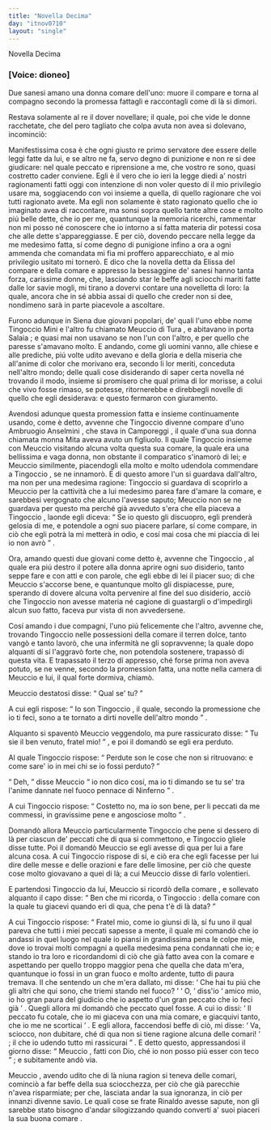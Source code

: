 ```yaml
---
title: "Novella Decima"
day: "itnov0710"
layout: "single"
---
```

<html>
 <head>
 </head>
 <body>
  <div id="nov0710" type="novella" who="dioneo">
   <head>
    Novella Decima
   </head>
   <p>
    <h3>
     [Voice: dioneo]
    </h3>
   </p>
   <argument>
    <p>
     <milestone id="p07100001"/>
     Due sanesi amano una donna comare dell'uno: muore il compare e torna al compagno secondo la promessa fattagli e raccontagli come di l&agrave; si dimori.
    </p>
   </argument>
   <div3 type="commentary" who="author">
    <p>
     <milestone id="p07100002"/>
     Restava solamente al
     <name persref="dioneo" type="person">
      re
     </name>
     il dover novellare; il quale, poi che vide le donne racchetate, che del pero tagliato che colpa avuta non avea si dolevano, incominci&ograve;:
    </p>
   </div3>
   <div3 type="commentary" who="dioneo">
    <p>
     <milestone id="p07100003"/>
     Manifestissima cosa &egrave; che ogni giusto re primo servatore dee essere delle leggi fatte da lui, e se altro ne fa, servo degno di punizione e non re si dee giudicare: nel quale peccato e riprensione a me, che vostro re sono, quasi costretto cader conviene.
     <milestone id="p07100004"/>
     Egli &egrave; il vero che io ieri la legge diedi a' nostri ragionamenti fatti oggi con intenzione di non voler questo d&iacute; il mio privilegio usare ma, soggiacendo con voi insieme a quella, di quello ragionare che voi tutti ragionato avete.
     <milestone id="p07100005"/>
     Ma egli non solamente &egrave; stato ragionato quello che io imaginato avea di raccontare, ma sonsi sopra quello tante altre cose e molto pi&uacute; belle dette, che io per me, quantunque la memoria ricerchi, rammentar non mi posso n&eacute; conoscere che io intorno a s&iacute; fatta materia dir potessi cosa che alle dette s'appareggiasse.
     <milestone id="p07100006"/>
     E per ci&ograve;, dovendo peccare nella legge da me medesimo fatta, s&iacute; come degno di punigione infino a ora a ogni ammenda che comandata mi fia mi proffero apparecchiato, e al mio privilegio usitato mi torner&ograve;.
     <milestone id="p07100007"/>
     E dico che la novella detta da
     <name persref="elissa" type="person">
      Elissa
     </name>
     del compare e della comare e appresso la bessaggine de' sanesi hanno tanta forza, carissime donne, che, lasciando star le beffe agli sciocchi mariti fatte dalle lor savie mogli, mi tirano a dovervi contare una novelletta di loro: la quale, ancora che in s&eacute; abbia assai di quello che creder non si dee, nondimeno sar&agrave; in parte piacevole a ascoltare.
    </p>
   </div3>
   <p>
    <milestone id="p07100008"/>
    Furono adunque in
    <name placeref="siena" type="place">
     Siena
    </name>
    due giovani popolari, de' quali l'uno ebbe nome
    <name persref="tingocciomini" type="person">
     Tingoccio Mini
    </name>
    e l'altro fu chiamato
    <name persref="meucciotura" type="person">
     Meuccio di Tura
    </name>
    , e abitavano in
    <name placeref="portasalaia" type="place">
     porta Salaia
    </name>
    ; e quasi mai non usavano se non l'un con l'altro, e per quello che paresse s'amavano molto.
    <milestone id="p07100009"/>
    E andando, come gli uomini vanno, alle chiese e alle prediche, pi&uacute; volte udito avevano e della gloria e della miseria che all'anime di color che morivano era, secondo li lor meriti, conceduta nell'altro mondo; delle quali cose disiderando di saper certa novella n&eacute; trovando il modo, insieme si promisero che qual prima di lor morisse, a colui che vivo fosse rimaso, se potesse, ritornerebbe e direbbegli novelle di quello che egli desiderava: e questo fermaron con giuramento.
   </p>
   <p>
    <milestone id="p07100010"/>
    Avendosi adunque questa promession fatta e insieme continuamente usando, come &egrave; detto, avvenne che
    <name persref="tingocciomini" type="person">
     Tingoccio
    </name>
    divenne compare d'uno
    <name persref="ambruogioanselmini" type="person">
     Ambruogio Anselmini
    </name>
    , che stava in
    <name placeref="camporeggi" type="place">
     Camporeggi
    </name>
    , il quale d'una sua donna chiamata
    <name persref="mitaanselmini" type="person">
     monna Mita
    </name>
    aveva avuto un figliuolo.
    <milestone id="p07100011"/>
    Il quale
    <name persref="tingocciomini" type="person">
     Tingoccio
    </name>
    insieme con
    <name persref="meucciotura" type="person">
     Meuccio
    </name>
    visitando alcuna volta questa sua comare, la quale era una bellissima e vaga donna, non obstante il comparatico s'inamor&ograve; di lei; e
    <name persref="meucciotura" type="person">
     Meuccio
    </name>
    similmente, piacendogli ella molto e molto udendola commendare a
    <name persref="tingocciomini" type="person">
     Tingoccio
    </name>
    , se ne innamor&ograve;.
    <milestone id="p07100012"/>
    E di questo amore l'un si guardava dall'altro, ma non per una medesima ragione:
    <name persref="tingocciomini" type="person">
     Tingoccio
    </name>
    si guardava di scoprirlo a
    <name persref="meucciotura" type="person">
     Meuccio
    </name>
    per la cattivit&agrave; che a lui medesimo parea fare d'amare la comare, e sarebbesi vergognato che alcuno l'avesse saputo;
    <name persref="meucciotura" type="person">
     Meuccio
    </name>
    non se ne guardava per questo ma perch&eacute; gi&agrave; avveduto s'era che ella piaceva a
    <name persref="tingocciomini" type="person">
     Tingoccio
    </name>
    , laonde egli diceva:
    <milestone id="p07100013"/>
    <q direct="unspecified" who="meucciotura">
     Se io questo gli discuopro, egli prender&agrave; gelosia di me, e potendole a ogni suo piacere parlare, s&iacute; come compare, in ci&ograve; che egli potr&agrave; la mi metter&agrave; in odio, e cos&iacute; mai cosa che mi piaccia di lei io non avr&ograve;
    </q>
    .
   </p>
   <p>
    <milestone id="p07100014"/>
    Ora, amando questi due giovani come detto &egrave;, avvenne che
    <name persref="tingocciomini" type="person">
     Tingoccio
    </name>
    , al quale era pi&uacute; destro il potere alla
    <name persref="mitaanselmini" type="person">
     donna
    </name>
    aprire ogni suo disiderio, tanto seppe fare e con atti e con parole, che egli ebbe di lei il piacer suo; di che
    <name persref="meucciotura" type="person">
     Meuccio
    </name>
    s'accorse bene, e quantunque molto gli dispiacesse, pure, sperando di dovere alcuna volta pervenire al fine del suo disiderio, acci&ograve; che
    <name persref="tingocciomini" type="person">
     Tingoccio
    </name>
    non avesse materia n&eacute; cagione di guastargli o d'impedirgli alcun suo fatto, faceva pur vista di non avvedersene.
   </p>
   <p>
    <milestone id="p07100015"/>
    Cos&iacute; amando i due compagni, l'uno pi&uacute; felicemente che l'altro, avvenne che, trovando
    <name persref="tingocciomini" type="person">
     Tingoccio
    </name>
    nelle possessioni della
    <name persref="mitaanselmini" type="person">
     comare
    </name>
    il terren dolce, tanto vang&ograve; e tanto lavor&ograve;, che una infermit&agrave; ne gli sopravvenne; la quale dopo alquanti d&iacute; s&iacute; l'aggrav&ograve; forte che, non potendola sostenere, trapass&ograve; di questa vita.
    <milestone id="p07100016"/>
    E trapassato il terzo d&iacute; appresso, ch&eacute; forse prima non aveva potuto, se ne venne, secondo la promession fatta, una notte nella camera di
    <name persref="meucciotura" type="person">
     Meuccio
    </name>
    e lui, il qual forte dormiva, chiam&ograve;.
   </p>
   <p>
    <milestone id="p07100017"/>
    <name persref="meucciotura" type="person">
     Meuccio
    </name>
    destatosi disse:
    <q direct="unspecified" who="meucciotura">
     Qual se' tu?
    </q>
   </p>
   <p>
    <milestone id="p07100018"/>
    A cui egli rispose:
    <q direct="unspecified" who="tingocciomini">
     Io son
     <name persref="tingocciomini" type="person">
      Tingoccio
     </name>
     , il quale, secondo la promessione che io ti feci, sono a te tornato a dirti novelle dell'altro mondo
    </q>
    .
   </p>
   <p>
    <milestone id="p07100019"/>
    Alquanto si spavent&ograve;
    <name persref="meucciotura" type="person">
     Meuccio
    </name>
    veggendolo, ma pure rassicurato disse:
    <q direct="unspecified" who="meucciotura">
     Tu sie il ben venuto,
     <name persref="tingocciomini" type="person">
      fratel
     </name>
     mio!
    </q>
    , e poi il domand&ograve; se egli era perduto.
   </p>
   <p>
    <milestone id="p07100020"/>
    Al quale
    <name persref="tingocciomini" type="person">
     Tingoccio
    </name>
    rispose:
    <q direct="unspecified" who="tingocciomini">
     Perdute son le cose che non si ritruovano: e come sare' io in mei chi se io fossi perduto?
    </q>
   </p>
   <p>
    <milestone id="p07100021"/>
    <q direct="unspecified" who="meucciotura">
     Deh,
    </q>
    disse
    <name persref="meucciotura" type="person">
     Meuccio
    </name>
    <q direct="unspecified">
     io non dico cos&iacute;, ma io ti dimando se tu se' tra l'anime dannate nel fuoco pennace di
     <name placeref="inferno" type="place">
      Ninferno
     </name>
    </q>
    .
   </p>
   <p>
    <milestone id="p07100022"/>
    A cui
    <name persref="tingocciomini" type="person">
     Tingoccio
    </name>
    rispose:
    <q direct="unspecified" who="tingocciomini">
     Costetto no, ma io son bene, per li peccati da me commessi, in gravissime pene e angosciose molto
    </q>
    .
   </p>
   <p>
    <milestone id="p07100023"/>
    Domand&ograve; allora
    <name persref="meucciotura" type="person">
     Meuccio
    </name>
    particularmente
    <name persref="tingocciomini" type="person">
     Tingoccio
    </name>
    che pene si dessero di l&agrave; per ciascun de' peccati che di qua si commettono, e
    <name persref="tingocciomini" type="person">
     Tingoccio
    </name>
    gliele disse tutte. Poi il domand&ograve;
    <name persref="meucciotura" type="person">
     Meuccio
    </name>
    se egli avesse di qua per lui a fare alcuna cosa. A cui
    <name persref="tingocciomini" type="person">
     Tingoccio
    </name>
    rispose di s&iacute;, e ci&ograve; era che egli facesse per lui dire delle messe e delle orazioni e fare delle limosine, per ci&ograve; che queste cose molto giovavano a quei di l&agrave;; a cui
    <name persref="meucciotura" type="person">
     Meuccio
    </name>
    disse di farlo volentieri.
   </p>
   <p>
    <milestone id="p07100024"/>
    E partendosi
    <name persref="tingocciomini" type="person">
     Tingoccio
    </name>
    da lui,
    <name persref="meucciotura" type="person">
     Meuccio
    </name>
    si ricord&ograve; della
    <name persref="mitaanselmini" type="person">
     comare
    </name>
    , e sollevato alquanto il capo disse:
    <q direct="unspecified" who="meucciotura">
     Ben che mi ricorda, o
     <name persref="tingocciomini" type="person">
      Tingoccio
     </name>
     : della comare con la quale tu giacevi quando eri di qua, che pena t'&egrave; di l&agrave; data?
    </q>
   </p>
   <p>
    <milestone id="p07100025"/>
    A cui
    <name persref="tingocciomini" type="person">
     Tingoccio
    </name>
    rispose:
    <q direct="unspecified" who="tingocciomini">
     <name persref="meucciotura" type="person">
      Fratel
     </name>
     mio, come io giunsi di l&agrave;, s&iacute; fu uno il qual pareva che tutti i miei peccati sapesse a mente, il quale mi comand&ograve; che io andassi in quel luogo nel quale io piansi in grandissima pena le colpe mie, dove io trovai molti compagni a quella medesima pena condannati che io; e stando io tra loro e ricordandomi di ci&ograve; che gi&agrave; fatto avea con
     <name persref="mitaanselmini" type="person">
      la comare
     </name>
     e aspettando per quello troppo maggior pena che quella che data m'era, quantunque io fossi in un gran fuoco e molto ardente, tutto di paura tremava.
     <milestone id="p07100026"/>
     Il che sentendo un che m'era dallato, mi disse:
     <q direct="unspecified" who="uomo-0710">
      Che hai tu pi&uacute; che gli altri che qui sono, che triemi stando nel fuoco?
     </q>
     <q direct="unspecified" who="tingocciomini">
      O,
     </q>
     diss'io
     <q direct="unspecified">
      amico mio, io ho gran paura del giudicio che io aspetto d'un gran peccato che io feci gi&agrave;
     </q>
     .
     <milestone id="p07100027"/>
     Quegli allora mi domand&ograve; che peccato quel fosse. A cui io dissi:
     <q direct="unspecified" who="tingocciomini">
      Il peccato fu cotale, che io mi giaceva con una mia comare, e giacquivi tanto, che io me ne scorticai
     </q>
     .
     <milestone id="p07100028"/>
     E egli allora, faccendosi beffe di ci&ograve;, mi disse:
     <q direct="unspecified" who="uomo-0710">
      Va, sciocco, non dubitare, ch&eacute; di qua non si tiene ragione alcuna delle comari!
     </q>
     ; il che io udendo tutto mi rassicurai
    </q>
    .
    <milestone id="p07100029"/>
    E detto questo, appressandosi il giorno disse:
    <q direct="unspecified" who="tingocciomini">
     <name persref="meucciotura" type="person">
      Meuccio
     </name>
     , fatti con Dio, ch&eacute; io non posso pi&uacute; esser con teco
    </q>
    ; e subitamente and&ograve; via.
   </p>
   <p>
    <milestone id="p07100030"/>
    <name persref="meucciotura" type="person">
     Meuccio
    </name>
    , avendo udito che di l&agrave; niuna ragion si teneva delle comari, cominci&ograve; a far beffe della sua sciocchezza, per ci&ograve; che gi&agrave; parecchie n'avea risparmiate; per che, lasciata andar la sua ignoranza, in ci&ograve; per innanzi divenne savio. Le quali cose se
    <name persref="fraterinaldo" type="person">
     frate Rinaldo
    </name>
    avesse sapute, non gli sarebbe stato bisogno d'andar silogizzando quando convert&iacute; a' suoi piaceri la sua buona
    <name persref="agnesa" type="person">
     comare
    </name>
    .
   </p>
  </div>
 </body>
</html>